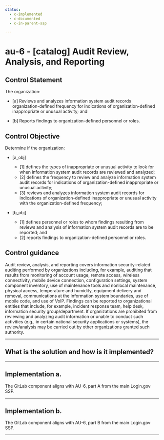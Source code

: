 ```yaml
---
status:
  - c-implemented
  - c-documented
  - c-in-parent-ssp

---
```


# au-6 - \[catalog\] Audit Review, Analysis, and Reporting

## Control Statement

The organization:

- \[a\] Reviews and analyzes information system audit records organization-defined frequency for indications of organization-defined inappropriate or unusual activity; and

- \[b\] Reports findings to organization-defined personnel or roles.

## Control Objective

Determine if the organization:

- \[a_obj\]

  - \[1\] defines the types of inappropriate or unusual activity to look for when information system audit records are reviewed and analyzed;
  - \[2\] defines the frequency to review and analyze information system audit records for indications of organization-defined inappropriate or unusual activity;
  - \[3\] reviews and analyzes information system audit records for indications of organization-defined inappropriate or unusual activity with the organization-defined frequency;

- \[b_obj\]

  - \[1\] defines personnel or roles to whom findings resulting from reviews and analysis of information system audit records are to be reported; and
  - \[2\] reports findings to organization-defined personnel or roles.

## Control guidance

Audit review, analysis, and reporting covers information security-related auditing performed by organizations including, for example, auditing that results from monitoring of account usage, remote access, wireless connectivity, mobile device connection, configuration settings, system component inventory, use of maintenance tools and nonlocal maintenance, physical access, temperature and humidity, equipment delivery and removal, communications at the information system boundaries, use of mobile code, and use of VoIP. Findings can be reported to organizational entities that include, for example, incident response team, help desk, information security group/department. If organizations are prohibited from reviewing and analyzing audit information or unable to conduct such activities (e.g., in certain national security applications or systems), the review/analysis may be carried out by other organizations granted such authority.

______________________________________________________________________

## What is the solution and how is it implemented?

<!-- Please leave this section blank and enter implementation details in the parts below. -->

______________________________________________________________________

## Implementation a.

The GitLab component aligns with AU-6, part A from the main Login.gov SSP.

______________________________________________________________________

## Implementation b.

The GitLab component aligns with AU-6, part B from the main Login.gov SSP.
______________________________________________________________________
